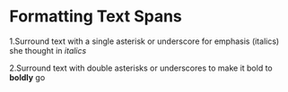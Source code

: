 # Formatting Text Spans

1.Surround text with a single asterisk or underscore for emphasis (italics)
she thought in *italics*

2.Surround text with double asterisks or underscores to make it bold
to **boldly** go
